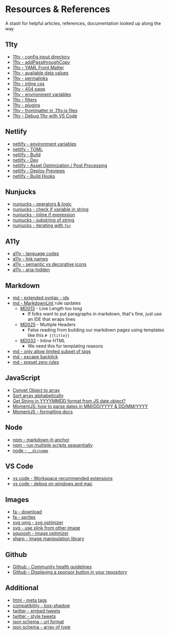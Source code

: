 # Resources & References

A stash for helpful articles, references, documentation looked up along the way

## 11ty

* [11ty - config input directory](https://www.11ty.io/docs/config/#input-directory)
* [11ty - addPassthroughCopy](https://www.11ty.io/docs/copy/)
* [11ty - YAML Front Matter](https://www.11ty.io/docs/data-frontmatter/)
* [11ty - available data values](https://www.11ty.io/docs/data/)
* [11ty - permalinks](https://www.11ty.io/docs/permalinks/)
* [11ty - inline css](https://www.11ty.io/docs/quicktips/inline-css/)
* [11ty - 404 page](https://www.11ty.io/docs/quicktips/not-found/)
* [11ty - environment variables](https://www.11ty.io/docs/data-js/#example%3A-exposing-environment-variables)
* [11ty - filters](https://www.11ty.io/docs/filters/)
* [11ty - plugins](https://www.11ty.io/docs/plugins/)
* [11ty - frontmatter in .11ty.js files](https://www.11ty.io/docs/languages/javascript/#permalinks)
* [11ty - Debug 11ty with VS Code](https://github.com/11ty/eleventy/issues/331)

## Netlify

* [netlify - environment variables](https://www.netlify.com/docs/continuous-deployment/#environment-variables)
* [netlify - TOML](https://www.netlify.com/docs/netlify-toml-reference/)
* [netlify - Build](https://www.netlify.com/products/build/)
* [netlify - Dev](https://www.netlify.com/products/dev/)
* [netlify - Asset Optimization / Post Processing](https://www.netlify.com/docs/netlify-toml-reference/#post-processing)
* [netlify - Deploy Previews](https://www.netlify.com/docs/webhooks/#github-commit-statuses)
* [netlify - Build Hooks](https://www.netlify.com/docs/webhooks/#incoming-webhooks)

## Nunjucks

* [nunjucks - operators & logic](https://mozilla.github.io/nunjucks/templating.html#comparisons)
* [nunjucks - check if variable in string](https://github.com/mozilla/nunjucks/issues/676)
* [nunjucks - inline if expression](https://mozilla.github.io/nunjucks/templating.html#if-expression)
* [nunjucks - substring of string](https://stackoverflow.com/a/48427351/1366033)
* [nunjucks - iterating with `for`](https://mozilla.github.io/nunjucks/templating.html#for)

## A11y

* [a11y - language codes](https://www.w3schools.com/tags/ref_language_codes.asp)
* [a11y - link names](https://dequeuniversity.com/rules/axe/3.2/link-name)
* [a11y - semantic vs decorative icons](https://fontawesome.com/how-to-use/on-the-web/other-topics/accessibility)
* [a11y - aria-hidden](https://developer.paciellogroup.com/blog/2012/05/html5-accessibility-chops-hidden-and-aria-hidden/)

## Markdown

* [md - extended syntax - ids](https://www.markdownguide.org/extended-syntax/#heading-ids)
* [md - MarkdownLint](https://github.com/markdownlint/markdownlint) rule updates
  * [MD013](https://github.com/markdownlint/markdownlint/blob/master/docs/RULES.md#md013---line-length) - Line Length too long
    * If folks want to put paragraphs in markdown, that's fine, just use an IDE that wraps lines
  * [MD025](https://github.com/markdownlint/markdownlint/blob/master/docs/RULES.md#md025---multiple-top-level-headers-in-the-same-document) - Multiple Headers
    * False reading from building our markdown pages using templates like this `# {{title}}`
  * [MD033](https://github.com/markdownlint/markdownlint/blob/master/docs/RULES.md#md033---inline-html) - Inline HTML
    * We need this for templating reasons
* [md - only allow limited subset of tags](https://github.com/markdown-it/markdown-it/issues/582)
* [md - escape backtick](https://meta.stackexchange.com/a/55443/209031)
* [md - preset zero rules](https://markdown-it.github.io/markdown-it/#MarkdownIt.new)

## JavaScript

* [Convet Object to array](https://stackoverflow.com/q/38824349/1366033)
* [Sort array alphabetically](https://stackoverflow.com/a/45544166/1366033)
* [Get String in YYYYMMDD format from JS date object?](https://stackoverflow.com/a/32098190/1366033)
* [MomentJS: how to parse dates in MM/DD/YYYY & DD/MM/YYYY](https://stackoverflow.com/q/44975369/1366033)
* [MomentJS - formatting docs](https://momentjs.com/docs/#/displaying/format/)

## Node

* [npm - markdown-it-anchor](https://www.npmjs.com/package/markdown-it-anchor)
* [npm - run multiple scripts sequentially](https://stackoverflow.com/a/39172660/1366033)
* [node - `__dirname`](https://nodejs.org/docs/latest/api/globals.html#globals_dirname)

## VS Code

* [vs code - Workspace recommended extensions](https://code.visualstudio.com/docs/editor/extension-gallery#_workspace-recommended-extensions)
* [vs code - debug on windows and mac](https://stackoverflow.com/a/42471528/1366033)

## Images

* [fa - download](https://fontawesome.com/how-to-use/on-the-web/setup/hosting-font-awesome-yourself)
* [fa - sprites](https://fontawesome.com/how-to-use/on-the-web/advanced/svg-sprites)
* [svg omg - svg optimizer](https://jakearchibald.github.io/svgomg/)
* [svg - use xlink from other image](https://css-tricks.com/svg-use-external-source/)
* [squoosh - image optimizer](https://squoosh.app/)
* [sharp - image manipulation library](http://sharp.pixelplumbing.com)

## Github

* [Github - Community health guidelines](https://help.github.com/en/articles/creating-a-default-community-health-file-for-your-organization)
* [Github - Displaying a sponsor button in your repository](https://help.github.com/en/articles/displaying-a-sponsor-button-in-your-repository)

## Additional

* [html - meta tags](https://metatags.io/)
* [compatibility - box-shadow](https://caniuse.com/#feat=css-boxshadow)
* [twitter - embed tweets](https://developer.twitter.com/en/docs/twitter-for-websites/embedded-tweets/guides/embedded-tweet-javascript-factory-function)
* [twitter - style tweets](https://medium.com/@makerspirit/how-to-style-your-twitter-widget-styling-on-shadow-dom-a405c36edd10)
* [json schema - url format](https://github.com/json-schema-org/json-schema-spec/issues/233#issuecomment-279180514)
* [json schema - array of type](https://stackoverflow.com/a/51557536/1366033)


